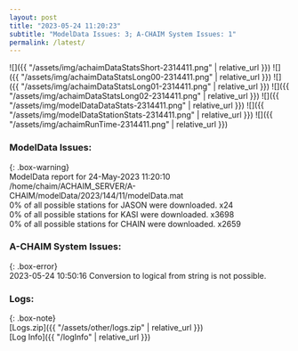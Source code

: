```yaml
---
layout: post
title: "2023-05-24 11:20:23"
subtitle: "ModelData Issues: 3; A-CHAIM System Issues: 1"
permalink: /latest/
---
```


![]({{ "/assets/img/achaimDataStatsShort-2314411.png" | relative_url }})
![]({{ "/assets/img/achaimDataStatsLong00-2314411.png" | relative_url }})
![]({{ "/assets/img/achaimDataStatsLong01-2314411.png" | relative_url }})
![]({{ "/assets/img/achaimDataStatsLong02-2314411.png" | relative_url }})
![]({{ "/assets/img/modelDataDataStats-2314411.png" | relative_url }})
![]({{ "/assets/img/modelDataStationStats-2314411.png" | relative_url }})
![]({{ "/assets/img/achaimRunTime-2314411.png" | relative_url }})


### ModelData Issues:  
  
{: .box-warning}  
 ModelData report for 24-May-2023 11:20:10   
 /home/chaim/ACHAIM_SERVER/A-CHAIM/modelData/2023/144/11/modelData.mat   
 0% of all possible stations for JASON were downloaded. x24   
 0% of all possible stations for KASI were downloaded. x3698   
 0% of all possible stations for CHAIN were downloaded. x2659   
  
### A-CHAIM System Issues:  
  
{: .box-error}  
2023-05-24 10:50:16 Conversion to logical from string is not possible.  

### Logs:  
  
{: .box-note}  
[Logs.zip]({{ "/assets/other/logs.zip" | relative_url }})  
[Log Info]({{ "/logInfo" | relative_url }})  
